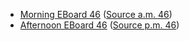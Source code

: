 * [Morning EBoard 46](../eboards.am/eboard.46.html)
  ([Source a.m. 46](../eboards.am/eboard.46.md))
* [Afternoon EBoard 46](../eboards.pm/eboard.46.html)
  ([Source p.m. 46](../eboards.pm/eboard.46.md))
